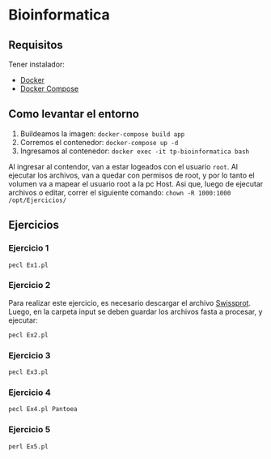 # Bioinformatica

## Requisitos

Tener instalador:
 - [Docker](https://docs.docker.com/get-docker/)
 - [Docker Compose](https://docs.docker.com/compose/install/)

## Como levantar el entorno
1) Buildeamos la imagen: `docker-compose build app`
2) Corremos el contenedor: `docker-compose up -d`
3) Ingresamos al contenedor: `docker exec -it tp-bioinformatica bash`

Al ingresar al contendor, van a estar logeados con el usuario `root`. 
Al ejecutar los archivos, van a quedar con permisos de root, y por lo tanto el volumen va a mapear el usuario root a la pc Host.
Asi que, luego de ejecutar archivos o editar, correr el siguiente comando: `chown -R 1000:1000 /opt/Ejercicios/`

## Ejercicios

### Ejercicio 1

`pecl Ex1.pl`

### Ejercicio 2

Para realizar este ejercicio, es necesario descargar el archivo [Swissprot](ftp://ftp.ncbi.nlm.nih.gov/blast/db/FASTA/swissprot.gz).
Luego, en la carpeta input se deben guardar los archivos fasta a procesar, y ejecutar:

`pecl Ex2.pl`

### Ejercicio 3

`pecl Ex3.pl`

### Ejercicio 4

`pecl Ex4.pl Pantoea`

### Ejercicio 5

`perl Ex5.pl` 